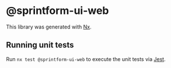 # @sprintform-ui-web

This library was generated with [Nx](https://nx.dev).

## Running unit tests

Run `nx test @sprintform-ui-web` to execute the unit tests via [Jest](https://jestjs.io).
